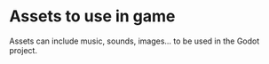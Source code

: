 # Assets to use in game

Assets can include music, sounds, images... to be used in the Godot project.